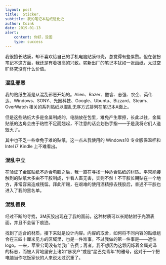 ```yaml
---
layout: post
title:  Sticker.
subtitle: 我的笔记本贴纸进化史
author: Coink
date: 2019-01-13
alert: 
    content: 你好，没图
    type: success
---
```




我很擅长贴膜，却不喜欢给自己的手机电脑贴膜带壳，总觉得有些累赘。但在装扮笔记本这方面，我还是有着极高的兴致。崭新出厂的笔记本犹如一张画纸，太过空旷终究没有什么价值。

### 混乱邪恶

我的贴纸生涯是从混乱邪恶开始的。Alien、Razer、酷睿、志强、农企、英伟达、Windows、SONY、光圈科技、Google、Ubuntu、Bizzard、Steam、OverWatch 相关的系列贴纸以混乱无序方式排列在笔记本A面上。

但是这些贴纸大多是金属制成的，电脑放在包里，难免产生摩擦，长此以往，金属贴纸的边角会由于粘性不足而翘起，不注意的话会划伤手指——于是我将它们人道毁灭了。

其中也不乏一些幸免于难的贴纸，这一点从我使用的 Windows10 专业版保温杯和 Intel i7 Kindle 上不难看出。

### 混乱中立

在验证了金属贴纸不适合电脑之后，我一直在寻找一种适合贴纸的材质。平常能接触到的贴纸大多由不干胶制成，乍看人畜无害，实则不然！不干胶长期贴在一个地方，非常容易造成残留。拜此所赐，在艰难的使用酒精擦去残胶后，普通不干胶也进入了我的黑名单。

### 混乱善良

经过不断的寻找，3M灰胶出现在了我的面前。这种材质可以长期帖附于光滑表面，并且不会留下痕迹。

找到了适合的材质，接下来就是设计内容。内容的取舍，如何将不同内容的贴纸组合在三四十厘米见方的区域里，也是一件难事。不过我做的第一件事是——遮住logo。一来，苹果公司没有给我广告费；再者，我不想因为这颗闪烁着金属光泽的标志，而被人背地里安上诸如“暴发户”或是“星巴克青年”的雅号，这对于一个把电脑当作吃饭家伙的人来说太过沉重了。
